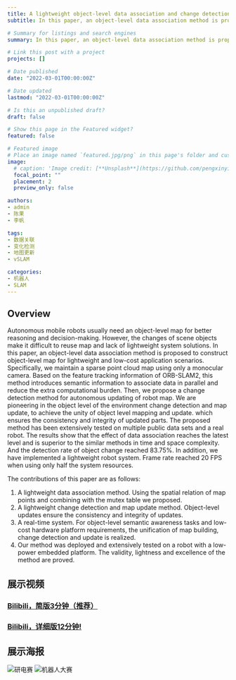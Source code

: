 ```yaml
---
title: A lightweight object-level data association and change detection method for robot map
subtitle: In this paper, an object-level data association method is proposed to construct object-level map for lightweight and low-cost application scenarios. And we propose a change detection method for autonomous updating of robot map. 

# Summary for listings and search engines
summary: In this paper, an object-level data association method is proposed to construct object-level map for lightweight and low-cost application scenarios. And we propose a change detection method for autonomous updating of robot map. 

# Link this post with a project
projects: []

# Date published
date: "2022-03-01T00:00:00Z"

# Date updated
lastmod: "2022-03-01T00:00:00Z"

# Is this an unpublished draft?
draft: false

# Show this page in the Featured widget?
featured: false

# Featured image
# Place an image named `featured.jpg/png` in this page's folder and customize its options here.
image:
  # caption: 'Image credit: [**Unsplash**](https://github.com/pengxinyi-up/academic-page/blob/master/images/fig_system-structure.png)'
  focal_point: ""
  placement: 2
  preview_only: false

authors:
- admin
- 陈果
- 李帆

tags:
- 数据关联
- 变化检测
- 地图更新
- vSLAM

categories:
- 机器人
- SLAM
---
```


## Overview

Autonomous mobile robots usually need an object-level map for better reasoning and decision-making.  However, the changes of scene objects make it difficult to reuse map and lack of lightweight system solutions.  In this paper, an object-level data association method is proposed to construct object-level map for lightweight and low-cost application scenarios.   Specifically, we maintain a sparse point cloud map using only a monocular camera.  Based on the feature tracking information of ORB-SLAM2, this method introduces semantic information to associate data in parallel and reduce the extra computational burden. 
Then, we propose a change detection method for autonomous updating of robot map. We are pioneering in the object level of the environment change detection and map update, to achieve the unity of object level mapping and update.  which ensures the consistency and integrity of updated parts.  The proposed method has been extensively tested on multiple public data sets and a real robot.  The results show that the effect of data association reaches the latest level and is superior to the similar methods in time and space complexity.  And the detection rate of object change reached 83.75\%.  In addition, we have implemented a lightweight robot system.  Frame rate reached 20 FPS when using only half the system resources.  

The contributions of this paper are as follows: 

1. A lightweight data association method.  Using the spatial relation of map points and combining with the mutex table we proposed.  
2. A lightweight change detection and map update method.  Object-level updates ensure the consistency and integrity of updates.  
3. A real-time system.  For object-level semantic awareness tasks and low-cost hardware platform requirements, the unification of map building, change detection and update is realized. 
4. Our method was deployed and extensively tested on a robot with a low-power embedded platform.  The validity, lightness and excellence of the method are proved.

<!-- {{< figure src="https://github.com/pengxinyi-up/academic-page/blob/master/images/fig_system-structure.png" title="The template is mobile first with a responsive design to ensure that your site looks stunning on every device." >}} -->

## 展示视频
### [Bilibili，简版3分钟（推荐）](https://www.bilibili.com/video/BV1mL4y1j7dV?spm_id_from=333.999.0.0) 
### [Bilibili，详细版12分钟!](https://www.bilibili.com/video/BV1oL4y1j75R?spm_id_from=333.999.0.0) 


## 展示海报
![研电赛](https://raw.githubusercontent.com/pengxinyi-up/academic-page/master/content/post/getting-started/EDC.png "研电赛") 
![机器人大赛](https://raw.githubusercontent.com/pengxinyi-up/academic-page/master/content/post/getting-started/robot.jpg "机器人大赛") 


